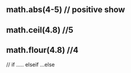 ## math.abs(4-5)  // positive show


## math.ceil(4.8)  //5
## math.flour(4.8)   //4



// if ..... elseif ...else